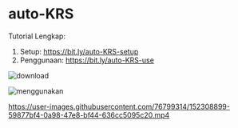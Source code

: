 # auto-KRS

Tutorial Lengkap: 
1. Setup: https://bit.ly/auto-KRS-setup
2. Penggunaan: https://bit.ly/auto-KRS-use

![download](https://user-images.githubusercontent.com/76799314/183662287-7aa69ef5-2847-43c9-a2a5-9be3d69997b7.png)

![menggunakan](https://user-images.githubusercontent.com/76799314/183662540-7fcc0ef6-f67e-478d-bc1b-cc75acbf6d65.png)



https://user-images.githubusercontent.com/76799314/152308899-59877bf4-0a98-47e8-bf44-636cc5095c20.mp4

